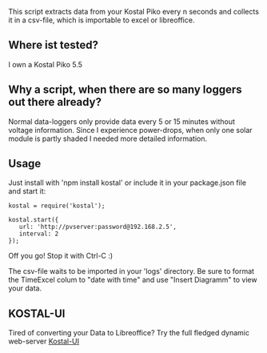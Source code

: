 This script extracts data from your Kostal Piko every n seconds and collects it in a csv-file, which is importable to excel or libreoffice.

## Where ist tested?

I own a Kostal Piko 5.5

## Why a script, when there are so many loggers out there already?

Normal data-loggers only provide data every 5 or 15 minutes without voltage information.
Since I experience power-drops, when only one solar module is partly shaded I needed more detailed information.

## Usage

Just install with 'npm install kostal' or include it in your package.json file and start it:

    kostal = require('kostal');

    kostal.start({
	   url: 'http://pvserver:password@192.168.2.5',
	   interval: 2
    });

Off you go! Stop it with Ctrl-C :)

The csv-file waits to be imported in your 'logs' directory.
Be sure to format the TimeExcel colum to "date with time" and use "Insert Diagramm" to view your data.

## KOSTAL-UI

Tired of converting your Data to Libreoffice? Try the full fledged dynamic web-server [Kostal-UI](http://www.github.com/zevero/kostal-ui)
